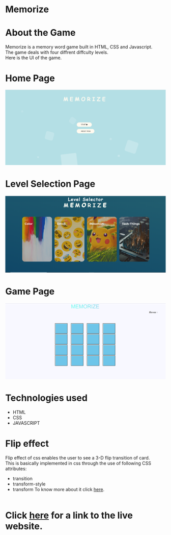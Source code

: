 # Memorize
# About the Game
Memorize is a memory word game built in HTML, CSS and Javascript.<br/>
The game deals with four diffrent diffculty levels.<br/>
Here is the UI of the game.
# Home Page
![Home page](https://github.com/tanishk818/memorize/blob/master/assets/img/readme_img/index.png?raw=true)
# Level Selection Page
![Level Selection page](https://github.com/tanishk818/memorize/blob/master/assets/img/readme_img/level_selector.png)
# Game Page
![Game page](https://github.com/tanishk818/memorize/blob/master/assets/img/readme_img/game.png)

# Technologies used
* HTML
* CSS
* JAVASCRIPT

# Flip effect 
Flip effect of css enables the user to see a 3-D flip transition of card.<br>
This is basically implemented in css through the use of following CSS attributes:
* transition
* transform-style
* transform
To know more about it click [here](https://www.w3schools.com/howto/howto_css_flip_card.asp).<br/><br/>
# Click [here](https://tanishk818.github.io/memorize/) for a link to the live website.<br/> #
